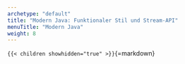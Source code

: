 ```yaml
---
archetype: "default"
title: "Modern Java: Funktionaler Stil und Stream-API"
menuTitle: "Modern Java"
weight: 8
---
```



`{{< children showhidden="true" >}}`{=markdown}

